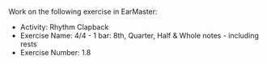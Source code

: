 Work on the following exercise in EarMaster:
- Activity: Rhythm Clapback
- Exercise Name: 4/4 - 1 bar: 8th, Quarter, Half & Whole notes - including rests
- Exercise Number: 1.8
